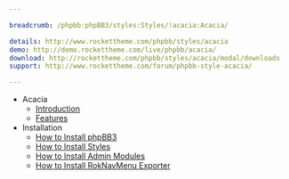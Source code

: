 ```yaml
---

breadcrumb: /phpbb:phpBB3/styles:Styles/!acacia:Acacia/

details: http://www.rockettheme.com/phpbb/styles/acacia
demo: http://demo.rockettheme.com/live/phpbb/acacia/
download: http://rockettheme.com/phpbb/styles/acacia/modal/downloads
support: http://www.rockettheme.com/forum/phpbb-style-acacia/

---
```


* Acacia
	* [Introduction](INDEX.md#introduction)
	* [Features](INDEX.md#features)
* Installation
	* [How to Install phpBB3](../../start/install.md)
	* [How to Install Styles](../../start/styles.md)
	* [How to Install Admin Modules](../../start/styles.md#installing-administrative-modules)
	* [How to Install RokNavMenu Exporter](../../modules/roknavmenu.md)